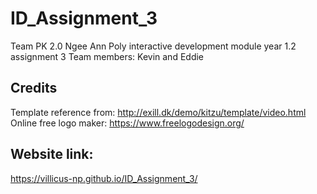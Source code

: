 # ID_Assignment_3
Team PK 2.0 Ngee Ann Poly interactive development module year 1.2 assignment 3 Team members: Kevin and Eddie

## Credits
Template reference from: http://exill.dk/demo/kitzu/template/video.html  
Online free logo maker: https://www.freelogodesign.org/  

## Website link:
https://villicus-np.github.io/ID_Assignment_3/

